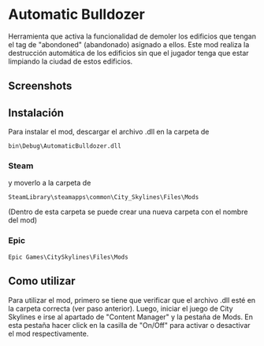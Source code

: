 # Automatic Bulldozer

Herramienta que activa la funcionalidad de demoler los edificios que tengan el tag de
"abondoned" (abandonado) asignado a ellos. Este mod realiza la destrucción automática de 
los edificios sin que el jugador tenga que estar limpiando la ciudad de estos edificios.

## Screenshots

## Instalación

Para instalar el mod, descargar el archivo .dll en la carpeta de 

```{bash}
bin\Debug\AutomaticBulldozer.dll  
```

### Steam

y moverlo a la carpeta de 

```{bash}
SteamLibrary\steamapps\common\City_Skylines\Files\Mods
```

(Dentro de esta carpeta se puede crear una nueva carpeta con el nombre del mod)

### Epic

```{bash}
Epic Games\CitySkylines\Files\Mods
```

## Como utilizar

Para utilizar el mod, primero se tiene que verificar que el archivo .dll esté en la 
carpeta correcta (ver paso anterior). Luego, iniciar el juego de City Skylines e irse
al apartado de "Content Manager" y la pestaña de Mods. En esta pestaña hacer click en 
la casilla de "On/Off" para activar o desactivar el mod respectivamente.
